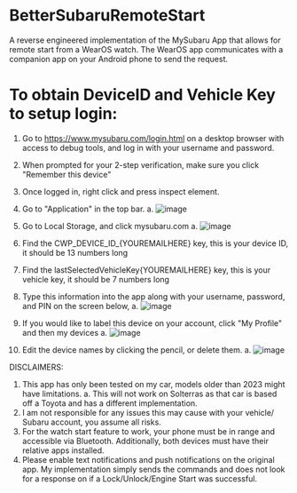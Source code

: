 # BetterSubaruRemoteStart
A reverse engineered implementation of the MySubaru App that allows for remote start from a WearOS watch. The WearOS app communicates with a companion app on your Android phone to send the request.

# To obtain DeviceID and Vehicle Key to setup login: 
1. Go to https://www.mysubaru.com/login.html on a desktop browser with access to debug tools, and log in with your username and password.
2. When prompted for your 2-step verification, make sure you click "Remember this device"
3. Once logged in, right click and press inspect element.
4. Go to "Application" in the top bar.
   a. ![image](https://github.com/krishnapatel02/BetterSubaruRemoteStart/assets/30353953/faa9f4c6-6200-442b-a526-c05e5919a7a2)
5. Go to Local Storage, and click mysubaru.com
   a. ![image](https://github.com/krishnapatel02/BetterSubaruRemoteStart/assets/30353953/8a634271-5ad5-4dcc-838a-72d5704772df)

6. Find the CWP_DEVICE_ID_{YOUREMAILHERE} key, this is your device ID, it should be 13 numbers long
7. Find the lastSelectedVehicleKey{YOUREMAILHERE} key, this is your vehicle key, it should be 7 numbers long
8. Type this information into the app along with your username, password, and PIN on the screen below,
   a. ![image](https://github.com/krishnapatel02/BetterSubaruRemoteStart/assets/30353953/a435fd8b-9f25-4930-8b0f-450a051dd12e)
9. If you would like to label this device on your account, click "My Profile" and then my devices
   a.   ![image](https://github.com/krishnapatel02/BetterSubaruRemoteStart/assets/30353953/5ea8aaf1-3028-4a56-af05-f810035dbef7)
10. Edit the device names by clicking the pencil, or delete them.
   a. ![image](https://github.com/krishnapatel02/BetterSubaruRemoteStart/assets/30353953/388db374-e171-4bb9-9c66-24786677564f)

DISCLAIMERS:
1. This app has only been tested on my car, models older than 2023 might have limitations.
   a. This will not work on Solterras as that car is based off a Toyota and has a different implementation.
2. I am not responsible for any issues this may cause with your vehicle/ Subaru account, you assume all risks.
3. For the watch start feature to work, your phone must be in range and accessible via Bluetooth. Additionally, both devices must have their relative apps installed.
4. Please enable text notifications and push notifications on the original app. My implementation simply sends the commands and does not look for a response on if a Lock/Unlock/Engine Start was successful.
